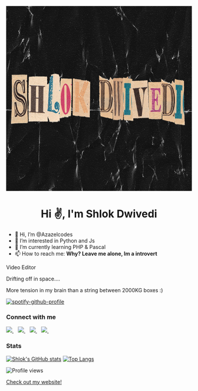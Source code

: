 <img src="https://github.com/Azazelcodes/Azazelcodes/blob/main/retro%20shlok%20banner.png" alt="Banner" width = 1000 height = 500>

<h1 align="center">Hi ✌️, I'm Shlok Dwivedi</h1>

- 👋 Hi, I’m @Azazelcodes
- 👀 I’m interested in Python and Js
- 🌱 I’m currently learning PHP & Pascal
- 📫 How to reach me: **Why? Leave me alone, Im a introvert**

Video Editor

Drifting off in space....


More tension in my brain than a string between 2000KG boxes :)

[![spotify-github-profile](https://spotify-github-profile.vercel.app/api/view?uid=jnl6pjpx3m8kbzlcw8h7v2dcp&cover_image=true&theme=novatorem)](https://spotify-github-profile.vercel.app/api/view?uid=jnl6pjpx3m8kbzlcw8h7v2dcp&redirect=true)

### Connect with me

<a href="https://www.linkedin.com/in/shlok-dwivedi-957b8b1b2/" target="_blank" rel="noopener noreferrer" >
<img src="https://img.shields.io/badge/linkedin-%230077B5.svg?&style=for-the-badge&logo=linkedin&logoColor=white" />
</a>&nbsp;&nbsp;
<a href="https://www.instagram.com/shlok.prproj/" target="_blank" rel="noopener noreferrer">
<img src="https://img.shields.io/badge/instagram-%23E4405F.svg?&style=for-the-badge&logo=instagram&logoColor=white" />        
</a>&nbsp;&nbsp;
<a href="https://discord.gg/HVwMZvt6" target="_blank" rel="noopener noreferrer">
<img src="https://img.shields.io/badge/Discord-7289DA?style=for-the-badge&logo=discord&logoColor=white" />        
</a>&nbsp;&nbsp;
<a href="mailto:shlokdwivedi09@gmail.com" target="_blank" rel="noopener noreferrer">
<img src="https://img.shields.io/badge/Gmail-D14836?style=for-the-badge&logo=gmail&logoColor=white" />        
</a>&nbsp;&nbsp;

</p>

### Stats
[![Shlok's GitHub stats](https://github-readme-stats.vercel.app/api?username=csshlok)](https://github.com/anuraghazra/github-readme-stats)
[![Top Langs](https://github-readme-stats.vercel.app/api/top-langs/?username=csshlok)](https://github.com/anuraghazra/github-readme-stats)



![Profile views](https://gpvc.arturio.dev/cssshlok)

<a href="https://www.csshlok.github.io" title="My website">Check out my website!</a>

<!---
Azazelcodes/Azazelcodes is a ✨ special ✨ repository because its `README.md` (this file) appears on your GitHub profile.
You can click the Preview link to take a look at your changes.
--->

